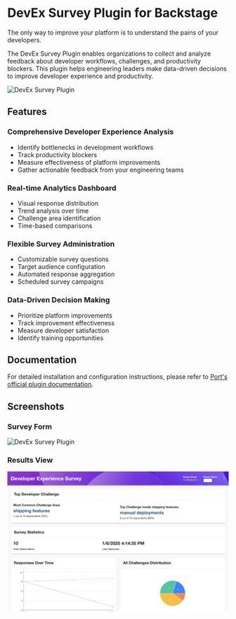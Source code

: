 # DevEx Survey Plugin for Backstage

The only way to improve your platform is to understand the pains of your developers.

The DevEx Survey Plugin enables organizations to collect and analyze feedback about developer workflows, challenges, and productivity blockers. This plugin helps engineering leaders make data-driven decisions to improve developer experience and productivity.

![DevEx Survey Plugin](/docs/site/static/img/devex-survey/completing.gif)

## Features

### Comprehensive Developer Experience Analysis

- Identify bottlenecks in development workflows
- Track productivity blockers
- Measure effectiveness of platform improvements
- Gather actionable feedback from your engineering teams

### Real-time Analytics Dashboard

- Visual response distribution
- Trend analysis over time
- Challenge area identification
- Time-based comparisons

### Flexible Survey Administration

- Customizable survey questions
- Target audience configuration
- Automated response aggregation
- Scheduled survey campaigns

### Data-Driven Decision Making

- Prioritize platform improvements
- Track improvement effectiveness
- Measure developer satisfaction
- Identify training opportunities

## Documentation

For detailed installation and configuration instructions, please refer to [Port's official plugin documentation](https://docs.backstage-plugin.getport.io/examples/devex-survey).

## Screenshots

### Survey Form

![DevEx Survey Plugin](/docs/site/static/img/devex-survey/completing.gif)

### Results View

![Results View](/docs/site/static/img/devex-survey/results.png)

